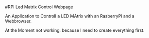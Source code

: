 #RPI Led Matrix Control Webpage

An Application to Controll a LED MAtrix with an RasberryPi and a Webbrowser.

At the Moment not working, because I need to create everything  first.
